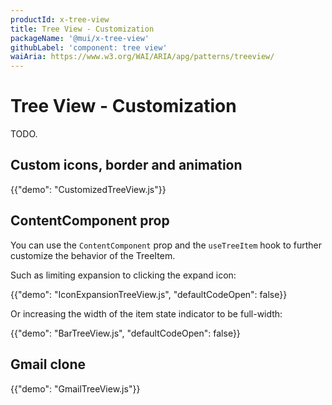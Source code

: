 ```yaml
---
productId: x-tree-view
title: Tree View - Customization
packageName: '@mui/x-tree-view'
githubLabel: 'component: tree view'
waiAria: https://www.w3.org/WAI/ARIA/apg/patterns/treeview/
---
```


# Tree View - Customization

<p class="description">TODO.</p>

## Custom icons, border and animation

{{"demo": "CustomizedTreeView.js"}}

## ContentComponent prop

You can use the `ContentComponent` prop and the `useTreeItem` hook to further customize the behavior of the TreeItem.

Such as limiting expansion to clicking the expand icon:

{{"demo": "IconExpansionTreeView.js", "defaultCodeOpen": false}}

Or increasing the width of the item state indicator to be full-width:

{{"demo": "BarTreeView.js", "defaultCodeOpen": false}}

## Gmail clone

{{"demo": "GmailTreeView.js"}}
